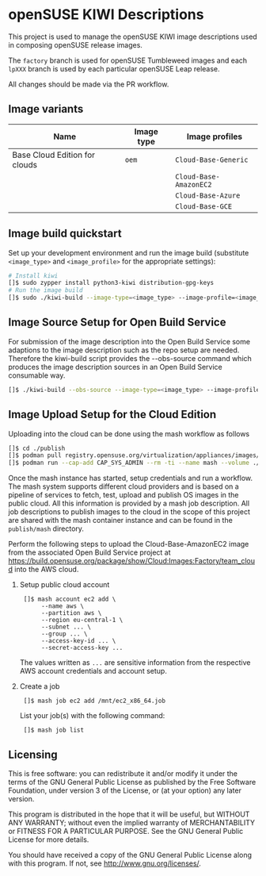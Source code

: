 # openSUSE KIWI Descriptions

This project is used to manage the openSUSE KIWI image descriptions used in composing openSUSE release images.

The `factory` branch is used for openSUSE Tumbleweed images and each `lpXXX` branch is used by each particular openSUSE Leap release.

All changes should be made via the PR workflow.

## Image variants

| Name                           | Image type | Image profiles                   |
|--------------------------------|------------|----------------------------------|
| Base Cloud Edition for clouds  | `oem`      | `Cloud-Base-Generic`             |
|                                |            | `Cloud-Base-AmazonEC2`           |
|                                |            | `Cloud-Base-Azure`               |
|                                |            | `Cloud-Base-GCE`                 |

## Image build quickstart

Set up your development environment and run the image build (substitute `<image_type>` and `<image_profile>` for the appropriate settings):

```bash
# Install kiwi
[]$ sudo zypper install python3-kiwi distribution-gpg-keys
# Run the image build
[]$ sudo ./kiwi-build --image-type=<image_type> --image-profile=<image_profile> --output-dir ./outdir
```

## Image Source Setup for Open Build Service

For submission of the image description into the Open Build Service some adaptions
to the image description such as the repo setup are needed. Therefore the kiwi-build
script provides the --obs-source command which produces the image description sources
in an Open Build Service consumable way.

```bash
[]$ ./kiwi-build --obs-source --image-type=<image_type> --image-profile=<image_profile> --output-dir=obs
```

## Image Upload Setup for the Cloud Edition

Uploading into the cloud can be done using the mash workflow as follows

```bash
[]$ cd ./publish
[]$ podman pull registry.opensuse.org/virtualization/appliances/images/images_tw/opensuse/mash:latest
[]$ podman run --cap-add CAP_SYS_ADMIN --rm -ti --name mash --volume ./mash:/mnt mash
```

Once the mash instance has started, setup credentials and run a
workflow. The mash system supports different cloud providers and is based
on a pipeline of services to fetch, test, upload and publish OS images
in the public cloud. All this information is provided by a mash job
description. All job descriptions to publish images to the cloud in the
scope of this project are shared with the mash container instance and
can be found in the `publish/mash` directory.

Perform the following steps to upload the Cloud-Base-AmazonEC2 image
from the associated Open Build Service project at
https://build.opensuse.org/package/show/Cloud:Images:Factory/team_cloud
into the AWS cloud.

1. Setup public cloud account

        []$ mash account ec2 add \
             --name aws \
             --partition aws \
             --region eu-central-1 \
             --subnet ... \
             --group ... \
             --access-key-id ... \
             --secret-access-key ...

    The values written as ```...``` are sensitive information
    from the respective AWS account credentials and account
    setup.

2. Create a job

        []$ mash job ec2 add /mnt/ec2_x86_64.job

    List your job(s) with the following command:

        []$ mash job list

## Licensing

This is free software: you can redistribute it and/or modify
it under the terms of the GNU General Public License as published by
the Free Software Foundation, under version 3 of the License, or
(at your option) any later version.

This program is distributed in the hope that it will be useful,
but WITHOUT ANY WARRANTY; without even the implied warranty of
MERCHANTABILITY or FITNESS FOR A PARTICULAR PURPOSE. See the
GNU General Public License for more details.

You should have received a copy of the GNU General Public License
along with this program. If not, see <http://www.gnu.org/licenses/>.
